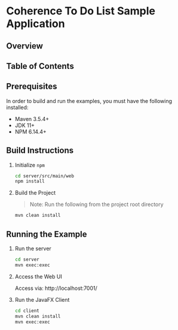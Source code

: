 # Coherence To Do List Sample Application

## Overview

## Table of Contents

## Prerequisites

In order to build and run the examples, you must have the following installed:

* Maven 3.5.4+
* JDK 11+
* NPM 6.14.4+

## Build Instructions

1. Initialize `npm`

    ```bash
    cd server/src/main/web
    npm install
    ``` 
   
1. Build the Project

    > Note: Run the following from the project root directory

    ```bash
    mvn clean install
    ```     

## Running the Example

1. Run the server

    ```bash  
    cd server
    mvn exec:exec
    ```            
   
1. Access the Web UI
   
   Access via: http://localhost:7001/
   
1. Run the JavaFX Client

    ```bash  
    cd client
    mvn clean install
    mvn exec:exec
    ```            




